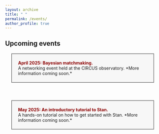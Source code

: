 ```yaml
---
layout: archive
title: " "
permalink: /events/
author_profile: true
---
```


## Upcoming events


<div style="background-color: #f7f7f7; border: 2px solid gray; padding: 20px; margin: 20px;">
  <strong style="color: darkred;">April 2025: Bayesian matchmaking.</strong><br>
  A networking event held at the CIRCUS observatory. *More information coming soon.* 
</div>

<br>

<div style="background-color: #f7f7f7; border: 2px solid gray; padding: 20px; margin: 20px;">
  <strong style="color: darkred;">May 2025: An introductory tutorial to Stan.</strong><br>
  A hands-on tutorial on how to get started with Stan. *More information coming soon.* 
</div>
